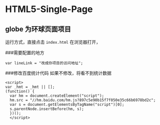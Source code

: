 HTML5-Single-Page
=================
## globe 为环球页面项目

运行方式，直接点击 `index.html` 在浏览器打开，


###需要配置的地方

```
var lineLink = "改成你项目的访问地址";
```

###修改百度统计代码
如果不修改，将看不到统计数据

```
<script>
var _hmt = _hmt || [];
(function() {
  var hm = document.createElement("script");
  hm.src = "//hm.baidu.com/hm.js?897c5e90b15f7f050e35c66b6978bd2c";
  var s = document.getElementsByTagName("script")[0];
  s.parentNode.insertBefore(hm, s);
  })();
  </script>
```
